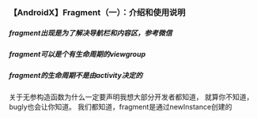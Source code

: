 ### 【AndroidX】Fragment（一）：介绍和使用说明

##### fragment出现是为了解决导航栏和内容区，参考微信
##### fragment可以是个有生命周期的viewgroup
##### fragment的生命周期不是由activity决定的

关于无参构造函数为什么一定要声明我想大部分开发者都知道，
就算你不知道，bugly也会让你知道。
我们都知道，fragment是通过newInstance创建的